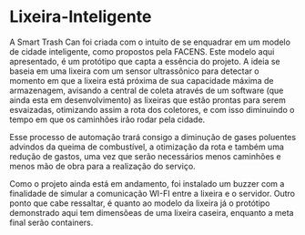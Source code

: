 # Lixeira-Inteligente
A Smart Trash Can foi criada com o intuito de se enquadrar em um modelo de cidade inteligente, como propostos pela FACENS. Este modelo aqui
apresentado, é um protótipo que capta a essência do projeto. A ideia se baseia em uma lixeira com um sensor ultrassônico para detectar o
momento em que a lixeira está próxima de sua capacidade máxima de armazenagem, avisando a central de coleta através de um software (que ainda
esta em desenvolvimento) as lixeiras que estão prontas para serem esvaizadas, otimizando assim a rota dos coletores, e com isso diminuindo o
tempo em que os caminhões irão rodar pela cidade.

Esse processo de automação trará consigo a diminução de gases poluentes advindos da queima de combustível, a otimização da rota e também uma redução de gastos, uma vez que serão necessários menos caminhões e menos mão de obra para a realização do serviço.

Como o projeto ainda está em andamento, foi instalado um buzzer com a finalidade de simular a comunicação WI-FI entre a lixeira e o servidor. Outro ponto que cabe ressaltar, é quanto ao modelo da lixeira já o protótipo demonstrado aqui tem dimensõeas de uma lixeira caseira, enquanto a meta final serão containers.
